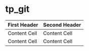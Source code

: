# tp_git

| First Header  | Second Header |
| ------------- | ------------- |
| Content Cell  | Content Cell  |
| Content Cell  | Content Cell  |
